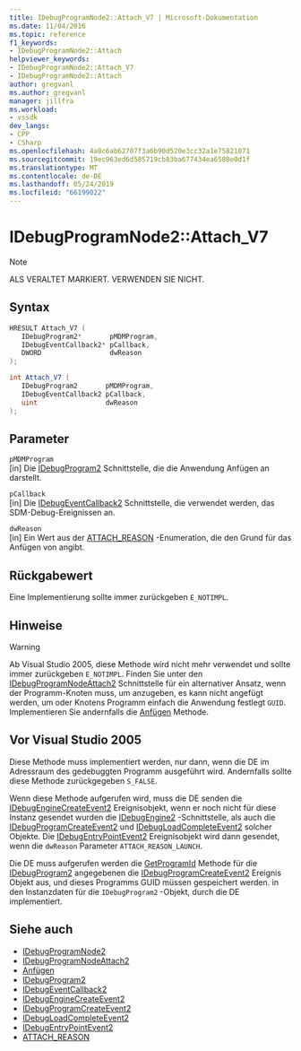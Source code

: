 ```yaml
---
title: IDebugProgramNode2::Attach_V7 | Microsoft-Dokumentation
ms.date: 11/04/2016
ms.topic: reference
f1_keywords:
- IDebugProgramNode2::Attach
helpviewer_keywords:
- IDebugProgramNode2::Attach_V7
- IDebugProgramNode2::Attach
author: gregvanl
ms.author: gregvanl
manager: jillfra
ms.workload:
- vssdk
dev_langs:
- CPP
- CSharp
ms.openlocfilehash: 4a8c6ab62707f3a6b90d520e3cc32a1e75821071
ms.sourcegitcommit: 19ec963ed6d585719cb83ba677434ea6580e0d1f
ms.translationtype: MT
ms.contentlocale: de-DE
ms.lasthandoff: 05/24/2019
ms.locfileid: "66199022"
---
```

# <a name="idebugprogramnode2attachv7"></a>IDebugProgramNode2::Attach_V7

> [!Note]
> ALS VERALTET MARKIERT. VERWENDEN SIE NICHT.

## <a name="syntax"></a>Syntax

```cpp
HRESULT Attach_V7 (
   IDebugProgram2*       pMDMProgram,
   IDebugEventCallback2* pCallback,
   DWORD                 dwReason
);
```

```csharp
int Attach_V7 (
   IDebugProgram2       pMDMProgram,
   IDebugEventCallback2 pCallback,
   uint                 dwReason
);
```

## <a name="parameters"></a>Parameter

`pMDMProgram`\
[in] Die [IDebugProgram2](../../../extensibility/debugger/reference/idebugprogram2.md) Schnittstelle, die die Anwendung Anfügen an darstellt.

`pCallback`\
[in] Die [IDebugEventCallback2](../../../extensibility/debugger/reference/idebugeventcallback2.md) Schnittstelle, die verwendet werden, das SDM-Debug-Ereignissen an.

`dwReason`\
[in] Ein Wert aus der [ATTACH_REASON](../../../extensibility/debugger/reference/attach-reason.md) -Enumeration, die den Grund für das Anfügen von angibt.

## <a name="return-value"></a>Rückgabewert

Eine Implementierung sollte immer zurückgeben `E_NOTIMPL`.

## <a name="remarks"></a>Hinweise

> [!WARNING]
> Ab Visual Studio 2005, diese Methode wird nicht mehr verwendet und sollte immer zurückgeben `E_NOTIMPL`. Finden Sie unter den [IDebugProgramNodeAttach2](../../../extensibility/debugger/reference/idebugprogramnodeattach2.md) Schnittstelle für ein alternativer Ansatz, wenn der Programm-Knoten muss, um anzugeben, es kann nicht angefügt werden, um oder Knotens Programm einfach die Anwendung festlegt `GUID`. Implementieren Sie andernfalls die [Anfügen](../../../extensibility/debugger/reference/idebugengine2-attach.md) Methode.

## <a name="prior-to-visual-studio-2005"></a>Vor Visual Studio 2005

Diese Methode muss implementiert werden, nur dann, wenn die DE im Adressraum des gedebuggten Programm ausgeführt wird. Andernfalls sollte diese Methode zurückgegeben `S_FALSE`.

Wenn diese Methode aufgerufen wird, muss die DE senden die [IDebugEngineCreateEvent2](../../../extensibility/debugger/reference/idebugenginecreateevent2.md) Ereignisobjekt, wenn er noch nicht für diese Instanz gesendet wurden die [IDebugEngine2](../../../extensibility/debugger/reference/idebugengine2.md) -Schnittstelle, als auch die [ IDebugProgramCreateEvent2](../../../extensibility/debugger/reference/idebugprogramcreateevent2.md) und [IDebugLoadCompleteEvent2](../../../extensibility/debugger/reference/idebugloadcompleteevent2.md) solcher Objekte. Die [IDebugEntryPointEvent2](../../../extensibility/debugger/reference/idebugentrypointevent2.md) Ereignisobjekt wird dann gesendet, wenn die `dwReason` Parameter `ATTACH_REASON_LAUNCH`.

Die DE muss aufgerufen werden die [GetProgramId](../../../extensibility/debugger/reference/idebugprogram2-getprogramid.md) Methode für die [IDebugProgram2](../../../extensibility/debugger/reference/idebugprogram2.md) angegebenen die [IDebugProgramCreateEvent2](../../../extensibility/debugger/reference/idebugprogramcreateevent2.md) Ereignis Objekt aus, und dieses Programms GUID müssen gespeichert werden. in den Instanzdaten für die `IDebugProgram2` -Objekt, durch die DE implementiert.

## <a name="see-also"></a>Siehe auch

- [IDebugProgramNode2](../../../extensibility/debugger/reference/idebugprogramnode2.md)
- [IDebugProgramNodeAttach2](../../../extensibility/debugger/reference/idebugprogramnodeattach2.md)
- [Anfügen](../../../extensibility/debugger/reference/idebugengine2-attach.md)
- [IDebugProgram2](../../../extensibility/debugger/reference/idebugprogram2.md)
- [IDebugEventCallback2](../../../extensibility/debugger/reference/idebugeventcallback2.md)
- [IDebugEngineCreateEvent2](../../../extensibility/debugger/reference/idebugenginecreateevent2.md)
- [IDebugProgramCreateEvent2](../../../extensibility/debugger/reference/idebugprogramcreateevent2.md)
- [IDebugLoadCompleteEvent2](../../../extensibility/debugger/reference/idebugloadcompleteevent2.md)
- [IDebugEntryPointEvent2](../../../extensibility/debugger/reference/idebugentrypointevent2.md)
- [ATTACH_REASON](../../../extensibility/debugger/reference/attach-reason.md)